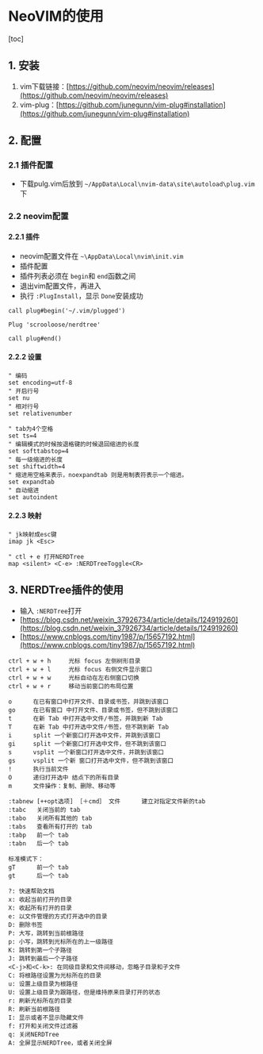 # NeoVIM的使用

[toc]

## 1. 安装

1. vim下载链接：[https://github.com/neovim/neovim/releases](https://github.com/neovim/neovim/releases)
2. vim-plug：[https://github.com/junegunn/vim-plug#installation](https://github.com/junegunn/vim-plug#installation)

## 2. 配置

### 2.1 插件配置

* 下载pulg.vim后放到 `~/AppData\Local\nvim-data\site\autoload\plug.vim`下

### 2.2 neovim配置

#### 2.2.1 插件

* neovim配置文件在 `~\AppData\Local\nvim\init.vim`
* 插件配置
* 插件列表必须在 `begin`和 `end`函数之间
* 退出vim配置文件，再进入
* 执行 `:PlugInstall`，显示 `Done`安装成功

```vim
call plug#begin('~/.vim/plugged')

Plug 'scrooloose/nerdtree'

call plug#end()
```

#### 2.2.2 设置

```vim
" 编码
set encoding=utf-8
" 开启行号
set nu
" 相对行号
set relativenumber

" tab为4个空格
set ts=4
" 编辑模式的时候按退格键的时候退回缩进的长度
set softtabstop=4
" 每一级缩进的长度
set shiftwidth=4
" 缩进用空格来表示，noexpandtab 则是用制表符表示一个缩进。
set expandtab
" 自动缩进
set autoindent
```

#### 2.2.3 映射

```vim
" jk映射成esc键
imap jk <Esc>

" ctl + e 打开NERDTree
map <silent> <C-e> :NERDTreeToggle<CR>
```

## 3. NERDTree插件的使用

* 输入 `:NERDTree`打开
* [https://blog.csdn.net/weixin_37926734/article/details/124919260](https://blog.csdn.net/weixin_37926734/article/details/124919260)
* [https://www.cnblogs.com/tiny1987/p/15657192.html](https://www.cnblogs.com/tiny1987/p/15657192.html)

```
ctrl + w + h     光标 focus 左侧树形目录
ctrl + w + l     光标 focus 右侧文件显示窗口
ctrl + w + w     光标自动在左右侧窗口切换
ctrl + w + r     移动当前窗口的布局位置

o      在已有窗口中打开文件、目录或书签，并跳到该窗口
go     在已有窗口 中打开文件、目录或书签，但不跳到该窗口
t      在新 Tab 中打开选中文件/书签，并跳到新 Tab
T      在新 Tab 中打开选中文件/书签，但不跳到新 Tab
i      split 一个新窗口打开选中文件，并跳到该窗口
gi     split 一个新窗口打开选中文件，但不跳到该窗口
s      vsplit 一个新窗口打开选中文件，并跳到该窗口
gs     vsplit 一个新 窗口打开选中文件，但不跳到该窗口
!      执行当前文件
O      递归打开选中 结点下的所有目录
m      文件操作：复制、删除、移动等

:tabnew [++opt选项] ［＋cmd］ 文件      建立对指定文件新的tab
:tabc   关闭当前的 tab
:tabo   关闭所有其他的 tab
:tabs   查看所有打开的 tab
:tabp   前一个 tab
:tabn   后一个 tab

标准模式下：
gT      前一个 tab
gt      后一个 tab
```

```
?: 快速帮助文档
x: 收起当前打开的目录
X: 收起所有打开的目录
e: 以文件管理的方式打开选中的目录
D: 删除书签
P: 大写，跳转到当前根路径
p: 小写，跳转到光标所在的上一级路径
K: 跳转到第一个子路径
J: 跳转到最后一个子路径
<C-j>和<C-k>: 在同级目录和文件间移动，忽略子目录和子文件
C: 将根路径设置为光标所在的目录
u: 设置上级目录为根路径
U: 设置上级目录为跟路径，但是维持原来目录打开的状态
r: 刷新光标所在的目录
R: 刷新当前根路径
I: 显示或者不显示隐藏文件
f: 打开和关闭文件过滤器
q: 关闭NERDTree
A: 全屏显示NERDTree，或者关闭全屏
```

